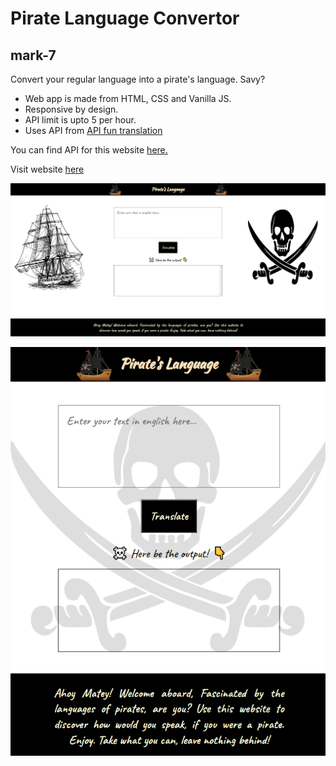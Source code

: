 # Pirate Language Convertor

## mark-7

Convert your regular language into a pirate's language. Savy?

* Web app is made from HTML, CSS and Vanilla JS.
* Responsive by design.
* API limit is upto 5 per hour.
* Uses API from [API fun translation](https://funtranslations.com/)

You can find API for this website [here.](https://funtranslations.com/pirate)

Visit website [here](https://the-pirate-speak.netlify.app/)

![Pirate's Language Translator Website](./images/Pirate-language-website.png)

![Pirate's Language Translator Website](./images/Pirate-language-mobile-website.png)
